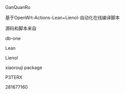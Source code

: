 GanQuanRu

基于OpenWrt-Actions-Lean+Lienol-自动化在线编译脚本

源码和脚本来自

db-one

Lean

Lienol

xiaorouji package

P3TERX

281677160
